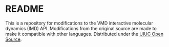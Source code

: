 # README #

This is a repository for modifications to the VMD interactive molecular dynamics (IMD) API. Modifications from the original source are made to make it compatible with other languages. Distributed under the [UIUC Open Source](http://www.ks.uiuc.edu/Research/vmd/plugins/pluginlicense.html).